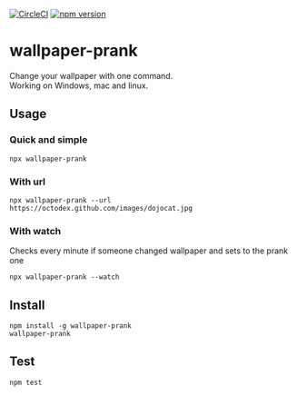 [![CircleCI](https://circleci.com/gh/pstrojek/wallpaper-prank.svg?style=svg)](https://circleci.com/gh/pstrojek/wallpaper-prank)
[![npm version](https://badge.fury.io/js/wallpaper-prank.svg)](https://badge.fury.io/js/wallpaper-prank)

# wallpaper-prank
Change your wallpaper with one command.  
Working on Windows, mac and linux. 

## Usage
### Quick and simple
```
npx wallpaper-prank
```
### With url
```
npx wallpaper-prank --url https://octodex.github.com/images/dojocat.jpg
```
### With watch
Checks every minute if someone changed wallpaper and sets to the prank one
```
npx wallpaper-prank --watch
```
## Install
```
npm install -g wallpaper-prank
wallpaper-prank
```

## Test
```
npm test
```
